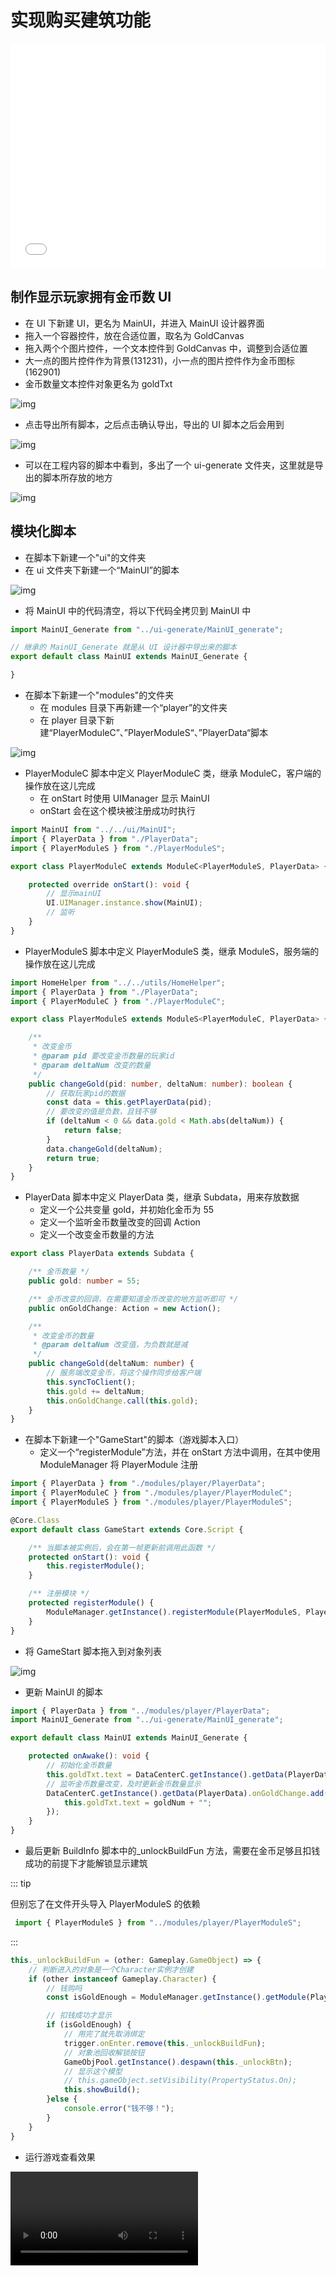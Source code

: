 # 实现购买建筑功能

<iframe sandbox="allow-scripts allow-downloads allow-same-origin allow-popups allow-presentation allow-forms" frameborder="0" draggable="false" allowfullscreen="" allow="encrypted-media;" referrerpolicy="" aha-samesite="" class="iframe-loaded" src="//player.bilibili.com/player.html?aid=786338559&bvid=BV1t14y1X75n&cid=1207767515&page=6&autoplay=0" style="border-radius: 7px; width: 100%; height: 360px;"></iframe>

## 制作显示玩家拥有金币数 UI

- 在 UI 下新建 UI，更名为 MainUI，并进入 MainUI 设计器界面
- 拖入一个容器控件，放在合适位置，取名为 GoldCanvas
- 拖入两个个图片控件，一个文本控件到 GoldCanvas 中，调整到合适位置
- 大一点的图片控件作为背景(131231)，小一点的图片控件作为金币图标(162901)
- 金币数量文本控件对象更名为 goldTxt

![img](https://arkimg.ark.online/1685417974154-105.webp)

- 点击导出所有脚本，之后点击确认导出，导出的 UI 脚本之后会用到

![img](https://arkimg.ark.online/1685417983909-108.webp)

- 可以在工程内容的脚本中看到，多出了一个 ui-generate 文件夹，这里就是导出的脚本所存放的地方

![img](https://arkimg.ark.online/1685417992220-111.webp)

## 模块化脚本

- 在脚本下新建一个"ui"的文件夹
- 在 ui 文件夹下新建一个“MainUI”的脚本

![img](https://arkimg.ark.online/1685418063168-114.webp)

- 将 MainUI 中的代码清空，将以下代码全拷贝到 MainUI 中

```TypeScript
import MainUI_Generate from "../ui-generate/MainUI_generate";

// 继承的 MainUI_Generate 就是从 UI 设计器中导出来的脚本
export default class MainUI extends MainUI_Generate {

}
```

- 在脚本下新建一个"modules"的文件夹
  - 在 modules 目录下再新建一个“player”的文件夹
  - 在 player 目录下新建“PlayerModuleC”、”PlayerModuleS“、”PlayerData“脚本

![img](https://arkimg.ark.online/1685424183458-117.webp)

- PlayerModuleC 脚本中定义 PlayerModuleC 类，继承 ModuleC，客户端的操作放在这儿完成
  - 在 onStart 时使用 UIManager 显示 MainUI
  - onStart 会在这个模块被注册成功时执行

```TypeScript
import MainUI from "../../ui/MainUI";
import { PlayerData } from "./PlayerData";
import { PlayerModuleS } from "./PlayerModuleS";

export class PlayerModuleC extends ModuleC<PlayerModuleS, PlayerData> {

    protected override onStart(): void {
        // 显示mainUI
        UI.UIManager.instance.show(MainUI);
        // 监听
    }
}
```

- PlayerModuleS 脚本中定义 PlayerModuleS 类，继承 ModuleS，服务端的操作放在这儿完成

```TypeScript
import HomeHelper from "../../utils/HomeHelper";
import { PlayerData } from "./PlayerData";
import { PlayerModuleC } from "./PlayerModuleC";

export class PlayerModuleS extends ModuleS<PlayerModuleC, PlayerData> {

    /**
     * 改变金币
     * @param pid 要改变金币数量的玩家id
     * @param deltaNum 改变的数量
     */
    public changeGold(pid: number, deltaNum: number): boolean {
        // 获取玩家pid的数据
        const data = this.getPlayerData(pid);
        // 要改变的值是负数，且钱不够
        if (deltaNum < 0 && data.gold < Math.abs(deltaNum)) {
            return false;
        }
        data.changeGold(deltaNum);
        return true;
    }
}
```

- PlayerData 脚本中定义 PlayerData 类，继承 Subdata，用来存放数据
  - 定义一个公共变量 gold，并初始化金币为 55
  - 定义一个监听金币数量改变的回调 Action
  - 定义一个改变金币数量的方法

```TypeScript
export class PlayerData extends Subdata {

    /** 金币数量 */
    public gold: number = 55;

    /** 金币改变的回调，在需要知道金币改变的地方监听即可 */
    public onGoldChange: Action = new Action();

    /**
     * 改变金币的数量
     * @param deltaNum 改变值，为负数就是减
     */
    public changeGold(deltaNum: number) {
        // 服务端改变金币，将这个操作同步给客户端
        this.syncToClient();
        this.gold += deltaNum;
        this.onGoldChange.call(this.gold);
    }
}
```

- 在脚本下新建一个"GameStart"的脚本（游戏脚本入口）
  - 定义一个“registerModule”方法，并在 onStart 方法中调用，在其中使用 ModuleManager 将 PlayerModule 注册

```TypeScript
import { PlayerData } from "./modules/player/PlayerData";
import { PlayerModuleC } from "./modules/player/PlayerModuleC";
import { PlayerModuleS } from "./modules/player/PlayerModuleS";

@Core.Class
export default class GameStart extends Core.Script {

    /** 当脚本被实例后，会在第一帧更新前调用此函数 */
    protected onStart(): void {
        this.registerModule();
    }

    /** 注册模块 */
    protected registerModule() {
        ModuleManager.getInstance().registerModule(PlayerModuleS, PlayerModuleC, PlayerData);
    }
}
```

- 将 GameStart 脚本拖入到对象列表

![img](https://arkimg.ark.online/1685424230154-120.webp)

- 更新 MainUI 的脚本

```TypeScript
import { PlayerData } from "../modules/player/PlayerData";
import MainUI_Generate from "../ui-generate/MainUI_generate";

export default class MainUI extends MainUI_Generate {

    protected onAwake(): void {
        // 初始化金币数量
        this.goldTxt.text = DataCenterC.getInstance().getData(PlayerData).gold + "";
        // 监听金币数量改变，及时更新金币数量显示
        DataCenterC.getInstance().getData(PlayerData).onGoldChange.add((goldNum: number) => {
            this.goldTxt.text = goldNum + "";
        });
    }
}
```

- 最后更新 BuildInfo 脚本中的_unlockBuildFun 方法，需要在金币足够且扣钱成功的前提下才能解锁显示建筑

::: tip

但别忘了在文件开头导入 PlayerModuleS 的依赖
```typescript
 import { PlayerModuleS } from "../modules/player/PlayerModuleS";
```
:::

```TypeScript
this._unlockBuildFun = (other: Gameplay.GameObject) => {
    // 判断进入的对象是一个Character实例才创建
    if (other instanceof Gameplay.Character) {
        // 钱购吗
        const isGoldEnough = ModuleManager.getInstance().getModule(PlayerModuleS).changeGold(other.player.getPlayerID(), -this.unlockPrice);

        // 扣钱成功才显示
        if (isGoldEnough) {
            // 用完了就先取消绑定
            trigger.onEnter.remove(this._unlockBuildFun);
            // 对象池回收解锁按钮
            GameObjPool.getInstance().despawn(this._unlockBtn);
            // 显示这个模型
            // this.gameObject.setVisibility(PropertyStatus.On);
            this.showBuild();
        }else {
            console.error("钱不够！");
        }
    }
}
```

- 运行游戏查看效果

<video controls src ="https://arkimg.ark.online/20-1591566.mp4"></video>


